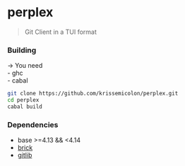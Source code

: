 # perplex
> Git Client in a TUI format

### Building
-> You need\
    - ghc\
    - cabal

```sh
git clone https://github.com/krissemicolon/perplex.git
cd perplex
cabal build
```

### Dependencies
- base >=4.13 && <4.14
- [brick](https://hmckage.haskell.org/package/brick)
- [gitlib](https://hackage.haskell.org/package/gitlib)

